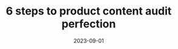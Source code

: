 ---
title: 6 steps to product content audit perfection
date: 2023-09-01
description: 
link: https://ux.shopify.com/6-steps-to-product-content-audit-perfection-fc89d3b637f4
pricing: 
tags: 
- Content strategy
- Content design
- Article
categories: 
- Content
---